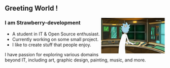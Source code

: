 ## Greeting World !

<img align="right" alt="GIF" src="https://github.com/darshan-jain/darshan-jain/blob/master/rick.gif" style="width: 200px; height: auto;" />

### I am Strawberry-development
- A student in IT & Open Source enthusiast.
- Currently working on some small project.
- I like to create stuff that people enjoy.

I have passion for exploring various domains beyond IT, including art, graphic design, painting, music, and more.
